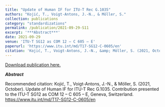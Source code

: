 ```yaml
---
title: "Update of Human IF for ITU-T Rec G.1035"
authors: "Kojić, T., Voigt-Antons, J.-N., & Möller, S."
collection: publications
category: "standardizations"
permalink: /publication/2021-09-29-S11
excerpt: '***Abstract***'
date: 2021-09-29
venue: 'ITU-T SG12 as COM 12 – C 605 – E'
paperurl: 'https://www.itu.int/md/T17-SG12-C-0605/en'
citation: 'Kojić, T., Voigt-Antons, J.-N., &amp; Möller, S. (2021, October). Update of Human IF for ITU-T Rec G.1035. Contribution presented to the ITU-T SG12 as COM 12 – C 605 – E, Geneva, Switzerland. https://www.itu.int/md/T17-SG12-C-0605/en'
---
```


<a href='https://www.itu.int/md/T17-SG12-C-0605/en'>Download publication here.</a>

***Abstract***

Recommended citation: Kojić, T., Voigt-Antons, J.-N., & Möller, S. (2021, October). Update of Human IF for ITU-T Rec G.1035. Contribution presented to the ITU-T SG12 as COM 12 – C 605 – E, Geneva, Switzerland. https://www.itu.int/md/T17-SG12-C-0605/en
